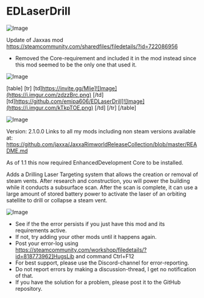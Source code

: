 # EDLaserDrill

![Image](https://i.imgur.com/buuPQel.png)

Update of Jaxxas mod
https://steamcommunity.com/sharedfiles/filedetails/?id=722086956

- Removed the Core-requirement and included it in the mod instead since this mod seemed to be the only one that used it.

![Image](https://i.imgur.com/pufA0kM.png)


[table]
    [tr]
        [td]https://invite.gg/Mlie]![Image](https://i.imgur.com/zdzzBrc.png)
[/td]
        [td]https://github.com/emipa606/EDLaserDrill]![Image](https://i.imgur.com/kTkpTOE.png)
[/td]
    [/tr]
[/table]
	
![Image](https://i.imgur.com/Z4GOv8H.png)

Version: 2.1.0.0
Links to all my mods including non steam versions available at: https://github.com/jaxxa/JaxxaRimworldReleaseCollection/blob/master/README.md

As of 1.1 this now required EnhancedDevelopment Core to be installed.

Adds a Drilling Laser Targeting system that allows the creation or removal of steam vents. After research and construction, you will power the building while it conducts a subsurface scan. After the scan is complete, it can use a large amount of stored battery power to activate the laser of an orbiting satellite to drill or collapse a steam vent.

![Image](https://i.imgur.com/PwoNOj4.png)



-  See if the the error persists if you just have this mod and its requirements active.
-  If not, try adding your other mods until it happens again.
-  Post your error-log using https://steamcommunity.com/workshop/filedetails/?id=818773962]HugsLib and command Ctrl+F12
-  For best support, please use the Discord-channel for error-reporting.
-  Do not report errors by making a discussion-thread, I get no notification of that.
-  If you have the solution for a problem, please post it to the GitHub repository.



